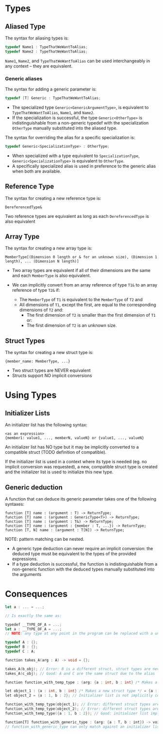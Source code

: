 # Types

## Aliased Type

The syntax for aliasing types is:

```c
typedef Name1 : TypeThatWeWantToAlias;
typedef Name2 : TypeThatWeWantToAlias;
```
`Name1`, `Name2`, and `TypeThatWeWantToAlias` can be used interchangeably in any context – they are equivalent.

### Generic aliases

The syntax for adding a generic parameter is:
```c
typedef [T] Generic : TypeThatWeWantToAlias;
```
- The specialized type `Generic<GenericArgumentType>`, is equivalent to `TypeThatWeWantToAlias`, `Name1`, and `Name2`.
- If the specialization is successful, the type `Generic<OtherType>` is indistinguishable from a non-generic typedef with the specialization `OtherType` manually substituted into the aliased type.

The syntax for overriding the alias for a specific specialization is:
```c
typedef Generic<SpecializationType> : OtherType;
```

- When specialized with a type equivalent to `SpecializationType`, `Generic<SpecializationType>` is equivalent to `OtherType`.
- A specifically specialized alias is used in preference to the generic alias when both are available.

## Reference Type

The syntax for creating a new reference type is:
```
DereferencedType&
```
Two reference types are equivalent as long as each `DereferencedType` is also equivalent


## Array Type
The syntax for creating a new array type is:
```
MemberType[(Dimension 0 length or & for an unknown size), (Dimension 1 length), ... (Dimension N length)]
```

- Two array types are equivalent if all of their dimensions are the same and each `MemberType` is also equivalent.

- We can implicitly convert from an array reference of type `T1&` to an array reference of type `T2&` if:
  - The `MemberType` of `T1` is equivalent to the `MemberType` of `T2` and
  - All dimensions of `T1`, except the first, are equal to the corresponding dimensions of `T2` and:
    - The first dimension of `T2` is smaller than the first dimension of `T1` or:
    - The first dimension of `T2` is an unknown size.

## Struct Types

The syntax for creating a new struct type is:
```
{member_name: MemberType, ...}
```
- Two struct types are NEVER equivalent
- Structs support NO implicit conversions


# Using Types

## Initializer Lists

An initializer list has the following syntax:

```
<as an expression>
{member1: value1, ..., memberN, valueN} or {value1, ..., valueN}
```


An initializer list has NO type but it may be implicitly converted to a compatible struct (TODO definition of compatible).

If the initializer list is used in a context where its type is needed (eg. no implicit conversion was requested), a new, compatible struct type is created and the initializer list is used to initialize this new type.

## Generic deduction

A function that can deduce its generic parameter takes one of the following syntaxes:
```
function [T] name : (argument : T) -> ReturnType;
function [T] name : (argument : GenericType<T>) -> ReturnType;
function [T] name : (argument : T&) -> ReturnType;
function [T] name : (argument : {member : T, ...}) -> ReturnType;
function [T, N] name : (argument : T[N]) -> ReturnType;
```
NOTE: pattern matching can be nested.

- A generic type deduction can never require an implicit conversion: the deduced type must be equivalent to the types of the provided expressions.
- If a type deduction is successful, the function is indistinguishable from a non-generic function with the deduced types manually substituted into the arguments


# Consequences

```rust
let a : ... = ...;

// Is exactly the same as:

typedef __TYPE_OF_A = ...;
let a : __TYPE_OF_A = ...;
// NOTE: any type at any point in the program can be replaced with a unique typedef alias to that type.
```

```c
typedef A : {};
typedef B : {};
typedef C : A;

function takes_A(arg : A) -> void = {};

takes_A(b_obj); // Error: B is a different struct, struct types are never equivalent
takes_A(c_obj); // Good: A and C are the same struct due to the alias
```

```c
function function_with_temp_type : (arg: {a : int, b : int} /* Makes a new struct type */) -> void = {};

let object_1 : {a : int, b : int} /* Makes a new struct type */ = {a : 1, b : 2};
let object_2 = {a : 1, b : 2}; // Initializer list is not implicitly converted to another type and therefore makes a new compatible struct type

function_with_temp_type(object_1); // Error: different struct types are never equivalent
function_with_temp_type(object_2); // Error: different struct types are never equivalent
function_with_temp_type({a : 1, b : 2}); // Good: initializer list implicitly converts to struct type
```

```rust
function[T] function_with_generic_type : (arg: {a : T, b : int}) -> void = {};
// function_with_generic_type can only match against an initializer list since after substituting `T`, any struct would have a different type to the argument (since we create a NEW struct type as the argument's type).
```
